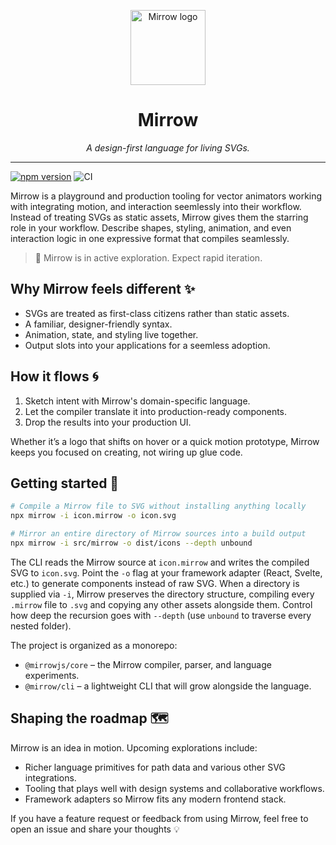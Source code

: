 <p align="center">
  <img src="https://cdn.statically.io/gh/MirrowApp/mirrow-app/main/public/favicon.svg" alt="Mirrow logo" width="120" />
</p>

<h1 align="center">Mirrow</h1>

<p align="center"><em>A design-first language for living SVGs.</em></p>

---
[![npm version](https://img.shields.io/npm/v/mirrow.svg)](https://www.npmjs.com/package/mirrow)
![CI](https://github.com/MirrowApp/mirrow/actions/workflows/ci.yml/badge.svg)

Mirrow is a playground and production tooling for vector animators working with integrating motion, and interaction seemlessly into their workflow. Instead of treating SVGs as static assets, Mirrow gives them the starring role in your workflow. Describe shapes, styling, animation, and even interaction logic in one expressive format that compiles seamlessly.

> 🚧 Mirrow is in active exploration. Expect rapid iteration.

## Why Mirrow feels different ✨

- SVGs are treated as first-class citizens rather than static assets.
- A familiar, designer-friendly syntax.
- Animation, state, and styling live together.
- Output slots into your applications for a seemless adoption.

## How it flows 🌀

1. Sketch intent with Mirrow's domain-specific language.
2. Let the compiler translate it into production-ready components.
3. Drop the results into your production UI.

Whether it’s a logo that shifts on hover or a quick motion prototype, Mirrow keeps you focused on creating, not wiring up glue code.

## Getting started 🚀

```bash
# Compile a Mirrow file to SVG without installing anything locally
npx mirrow -i icon.mirrow -o icon.svg

# Mirror an entire directory of Mirrow sources into a build output
npx mirrow -i src/mirrow -o dist/icons --depth unbound
```

The CLI reads the Mirrow source at `icon.mirrow` and writes the compiled SVG to
`icon.svg`. Point the `-o` flag at your framework adapter (React, Svelte, etc.)
to generate components instead of raw SVG. When a directory is supplied via
`-i`, Mirrow preserves the directory structure, compiling every `.mirrow` file
to `.svg` and copying any other assets alongside them. Control how deep the
recursion goes with `--depth` (use `unbound` to traverse every nested folder).

The project is organized as a monorepo:

- `@mirrowjs/core` – the Mirrow compiler, parser, and language experiments.
- `@mirrow/cli` – a lightweight CLI that will grow alongside the language.

## Shaping the roadmap 🗺️

Mirrow is an idea in motion. Upcoming explorations include:

- Richer language primitives for path data and various other SVG integrations.
- Tooling that plays well with design systems and collaborative workflows.
- Framework adapters so Mirrow fits any modern frontend stack.

If you have a feature request or feedback from using Mirrow, feel free to open an issue and share your thoughts 💡
